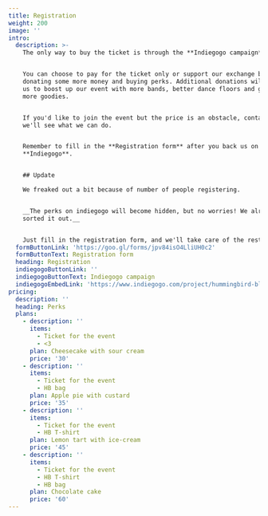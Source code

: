```yaml
---
title: Registration
weight: 200
image: ''
intro:
  description: >-
    The only way to buy the ticket is through the **Indiegogo campaign**.


    You can choose to pay for the ticket only or support our exchange by
    donating some more money and buying perks. Additional donations will allow
    us to boost up our event with more bands, better dance floors and generally
    more goodies.


    If you'd like to join the event but the price is an obstacle, contact us and
    we'll see what we can do.


    Remember to fill in the **Registration form** after you back us on
    **Indiegogo**.


    ## Update

    We freaked out a bit because of number of people registering.


    __The perks on indiegogo will become hidden, but no worries! We already
    sorted it out.__


    Just fill in the registration form, and we'll take care of the rest.
  formButtonLink: 'https://goo.gl/forms/jpv84isO4LliUH0c2'
  formButtonText: Registration form
  heading: Registration
  indiegogoButtonLink: ''
  indiegogoButtonText: Indiegogo campaign
  indiegogoEmbedLink: 'https://www.indiegogo.com/project/hummingbird-blues-2018/embedded'
pricing:
  description: ''
  heading: Perks
  plans:
    - description: ''
      items:
        - Ticket for the event
        - <3
      plan: Cheesecake with sour cream
      price: '30'
    - description: ''
      items:
        - Ticket for the event
        - HB bag
      plan: Apple pie with custard
      price: '35'
    - description: ''
      items:
        - Ticket for the event
        - HB T-shirt
      plan: Lemon tart with ice-cream
      price: '45'
    - description: ''
      items:
        - Ticket for the event
        - HB T-shirt
        - HB bag
      plan: Chocolate cake
      price: '60'
---
```


